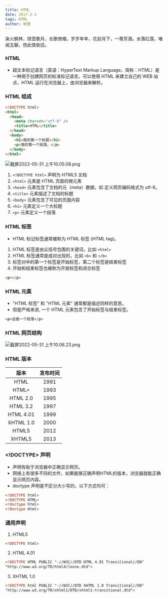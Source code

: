 ```yaml
---
title: HTML
date: 2017-2-1
tags: HTML
author: 映雪
---
```


染火枫林，琼壶歌月，长歌倚楼。岁岁年年，花前月下，一尊芳酒。水落红莲，唯闻玉磬，但此情依旧。

<!--more-->

### HTML

- 超文本标记语言（英语：HyperText Markup Language，简称：HTML）是一种用于创建网页的标准标记语言。可以使用 HTML 来建立自己的 WEB 站点，HTML 运行在浏览器上，由浏览器来解析。

### HTML 组成

```html
<!DOCTYPE html>
<html>
  <head>
    <meta charset="utf-8" />
    <title>HTML</title>
  </head>
  <body>
    <h1>我的第一个标题</h1>
    <p>我的第一个段落。</p>
  </body>
</html>
```

![截屏2022-05-31 上午10.05.08.png](/images/2022/05/31/Mtgy4xo7ZCmHTnO.png)

1. `<!DOCTYPE html>` 声明为 HTML5 文档
2. `<html>` 元素是 HTML 页面的根元素
3. `<head>` 元素包含了文档的元（meta）数据，如 <meta charset="utf-8"> 定义网页编码格式为 utf-8。
4. `<title>` 元素描述了文档的标题
5. `<body>` 元素包含了可见的页面内容
6. `<h1>` 元素定义一个大标题
7. `<p>` 元素定义一个段落

### HTML 标签

- HTML 标记标签通常被称为 HTML 标签 (HTML tag)。

1. HTML 标签是由尖括号包围的关键词，比如 `<html>`
2. HTML 标签通常是成对出现的，比如 `<b>` 和 `</b>`
3. 标签对中的第一个标签是开始标签，第二个标签是结束标签
4. 开始和结束标签也被称为开放标签和闭合标签

```html
<p></p>
```

### HTML 元素

- "HTML 标签" 和 "HTML 元素" 通常都是描述同样的意思。
- 但是严格来讲, 一个 HTML 元素包含了开始标签与结束标签。

```html
<p>这是一个段落</p>
```

### HTML 网页结构

![截屏2022-05-31 上午10.06.23.png](/images/2022/05/31/HdvyDExL8QfUXmK.png)

### HTML 版本

|   版本    | 发布时间 |
| :-------: | :------: |
|   HTML    |   1991   |
|   HTML+   |   1993   |
| HTML 2.0  |   1995   |
| HTML 3.2  |   1997   |
| HTML 4.01 |   1999   |
| XHTML 1.0 |   2000   |
|   HTML5   |   2012   |
|  XHTML5   |   2013   |


### <!DOCTYPE> 声明

- <!DOCTYPE>声明有助于浏览器中正确显示网页。
- 网络上有很多不同的文件，如果能够正确声明HTML的版本，浏览器就能正确显示网页内容。
- doctype 声明是不区分大小写的，以下方式均可：

```html
<!DOCTYPE html>
<!DOCTYPE HTML>
<!doctype html>
<!Doctype Html>
```

### 通用声明

1. HTML5

```html
<!DOCTYPE html>
```

2. HTML 4.01

```html
<!DOCTYPE HTML PUBLIC "-//W3C//DTD HTML 4.01 Transitional//EN"
"http://www.w3.org/TR/html4/loose.dtd">
```

3. XHTML 1.0

```html
<!DOCTYPE html PUBLIC "-//W3C//DTD XHTML 1.0 Transitional//EN"
"http://www.w3.org/TR/xhtml1/DTD/xhtml1-transitional.dtd">
```